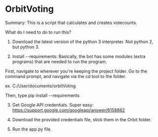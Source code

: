 # OrbitVoting


Summary: This is a script that calculates and creates votecounts.

What do I need to do to run this?

1) Download the latest version of the python 3 interpreter. Not python 2, but python 3.


2) Install --requirements:
Basically, the bot has some modules (extra programs) that are needed to run the program.

First, navigate to wherever you're keeping the project folder. Go to the command prompt, and navigate via the cd tool to the folder.

ex. C:/User/documents/orbitVoting

Then, type pip install --requirements

3) Get Google API credentials. Super easy: https://support.google.com/googleapi/answer/6158862

4) Download the provided credentials file, stick them in the Orbit folder.

5) Run the app.py file.
